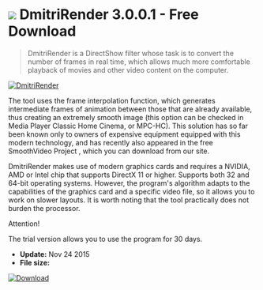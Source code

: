 # ![](https://cdn.softexe.net/static/icon/win.gif) DmitriRender 3.0.0.1 - Free Download

> DmitriRender is a DirectShow filter whose task is to convert the number of frames in real time, which allows much more comfortable playback of movies and other video content on the computer.

[![DmitriRender](https:https://tse3.mm.bing.net/th?id=OIP.UprzQyOubugO9kWqSIOexQHaFl&pid=Api)](https://softexe.net/win/multimedia/other/dmitrirender:pbphe.html)

The tool uses the frame interpolation function, which generates intermediate frames of animation between those that are already available, thus creating an extremely smooth image (this option can be checked in Media Player Classic Home Cinema, or MPC-HC). This solution has so far been known only to owners of expensive equipment equipped with this modern technology, and has recently also appeared in the free SmoothVideo Project , which you can download from our site.
 
 DmitriRender makes use of modern graphics cards and requires a NVIDIA, AMD or Intel chip that supports DirectX 11 or higher. Supports both 32 and 64-bit operating systems. However, the program's algorithm adapts to the capabilities of the graphics card and a specific video file, so it allows you to work on slower layouts. It is worth noting that the tool practically does not burden the processor.
 
 Attention!
 
 The trial version allows you to use the program for 30 days.


- **Update:** Nov 24 2015
- **File size:** 

[![Download](https://cdn.softexe.net/static/img/download.png)](https://softexe.net/win/multimedia/other/dmitrirender:pbphe.html)

